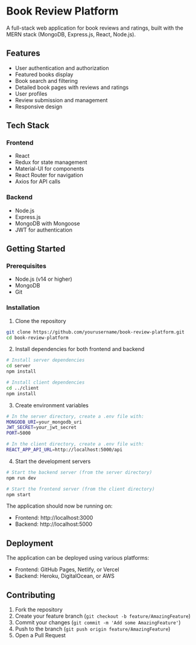 # Book Review Platform

A full-stack web application for book reviews and ratings, built with the MERN stack (MongoDB, Express.js, React, Node.js).

## Features

- User authentication and authorization
- Featured books display
- Book search and filtering
- Detailed book pages with reviews and ratings
- User profiles
- Review submission and management
- Responsive design

## Tech Stack

### Frontend
- React
- Redux for state management
- Material-UI for components
- React Router for navigation
- Axios for API calls

### Backend
- Node.js
- Express.js
- MongoDB with Mongoose
- JWT for authentication

## Getting Started

### Prerequisites
- Node.js (v14 or higher)
- MongoDB
- Git

### Installation

1. Clone the repository
```bash
git clone https://github.com/yourusername/book-review-platform.git
cd book-review-platform
```

2. Install dependencies for both frontend and backend
```bash
# Install server dependencies
cd server
npm install

# Install client dependencies
cd ../client
npm install
```

3. Create environment variables
```bash
# In the server directory, create a .env file with:
MONGODB_URI=your_mongodb_uri
JWT_SECRET=your_jwt_secret
PORT=5000

# In the client directory, create a .env file with:
REACT_APP_API_URL=http://localhost:5000/api
```

4. Start the development servers
```bash
# Start the backend server (from the server directory)
npm run dev

# Start the frontend server (from the client directory)
npm start
```

The application should now be running on:
- Frontend: http://localhost:3000
- Backend: http://localhost:5000

## Deployment

The application can be deployed using various platforms:
- Frontend: GitHub Pages, Netlify, or Vercel
- Backend: Heroku, DigitalOcean, or AWS

## Contributing

1. Fork the repository
2. Create your feature branch (`git checkout -b feature/AmazingFeature`)
3. Commit your changes (`git commit -m 'Add some AmazingFeature'`)
4. Push to the branch (`git push origin feature/AmazingFeature`)
5. Open a Pull Request

